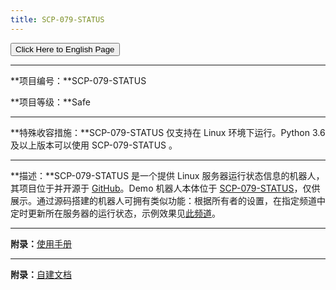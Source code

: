 ```yaml
---
title: SCP-079-STATUS
---
```


<link rel="stylesheet" href="/css/chinese.css">
<button onmouseover="PlaySound('totop1')" onmouseout="StopSound('totop1')" onclick="window.location.href = '/status/';" class="en">Click Here to English Page</button>

---

**项目编号：**SCP-079-STATUS

**项目等级：**Safe

---

**特殊收容措施：**SCP-079-STATUS 仅支持在 Linux 环境下运行。Python 3.6 及以上版本可以使用 SCP-079-STATUS 。

---

**描述：**SCP-079-STATUS 是一个提供 Linux 服务器运行状态信息的机器人，其项目位于并开源于 [GitHub](https://github.com/scp-079/scp-079-status)。Demo 机器人本体位于 <a href="https://t.me/SCP_079_STATUS_BOT" class="079" target="_blank">SCP-079-STATUS</a>，仅供展示。通过源码搭建的机器人可拥有类似功能：根据所有者的设置，在指定频道中定时更新所在服务器的运行状态，示例效果见[此频道](https://t.me/SCP_079_CRITICAL/13)。

---

**附录：**[使用手册](/status-manual-zh/)

---

**附录：**[自建文档](https://docs.scp-079.org/bots/status/)

<audio src="/audio/door/dooropenpage.ogg" autoplay></audio>
<audio id="dooropen079" src="/audio/door/dooropen079.ogg"/>
